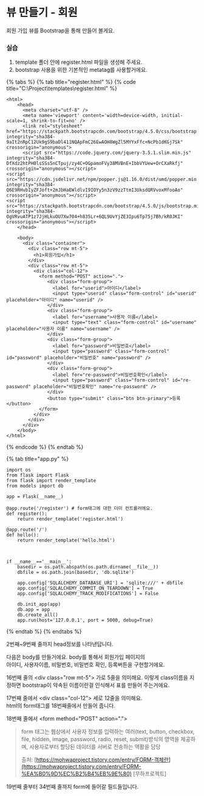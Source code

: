 # 뷰 만들기 - 회원

 회원 가입 뷰를 Bootstrap을 통해 만들어 볼게요. 

###  실습 

1. template 폴더 안에 register.html 파일을 생성해 주세요. 
2. bootstrap 사용을 위한 기본적인 metatag를 사용할거에요. 

{% tabs %}
{% tab title="register.html" %}
{% code title="C:\\Project\\templates\\register.html" %}
```text
<html>
    <head>
      <meta charset="utf-8" />
      <meta name='viewport' content='width=device-width, initial-scale=1, shrink-to-fit=no' />
      <link rel="stylesheet" href="https://stackpath.bootstrapcdn.com/bootstrap/4.5.0/css/bootstrap.min.css" integrity="sha384-9aIt2nRpC12Uk9gS9baDl411NQApFmC26EwAOH8WgZl5MYYxFfc+NcPb1dKGj7Sk" crossorigin="anonymous">
      <script src="https://code.jquery.com/jquery-3.5.1.slim.min.js" integrity="sha384-DfXdz2htPH0lsSSs5nCTpuj/zy4C+OGpamoFVy38MVBnE+IbbVYUew+OrCXaRkfj" crossorigin="anonymous"></script>
<script src="https://cdn.jsdelivr.net/npm/popper.js@1.16.0/dist/umd/popper.min.js" integrity="sha384-Q6E9RHvbIyZFJoft+2mJbHaEWldlvI9IOYy5n3zV9zzTtmI3UksdQRVvoxMfooAo" crossorigin="anonymous"></script>
<script src="https://stackpath.bootstrapcdn.com/bootstrap/4.5.0/js/bootstrap.min.js" integrity="sha384-OgVRvuATP1z7JjHLkuOU7Xw704+h835Lr+6QL9UvYjZE3Ipu6Tp75j7Bh/kR0JKI" crossorigin="anonymous"></script>
    </head>

    <body>
      <div class="container">
        <div class="row mt-5">
          <h1>회원가입</h1>
        </div>
        <div class="row mt-5">
          <div class="col-12">
            <form method="POST" action=".">
               <div class="form-group">
                 <label for="userid">아이디</label>
                 <input type="userid" class="form-control" id="userid" placeholder="아이디" name="userid" />
               </div>
               <div class="form-group">
                 <label for="username">사용자 이름</label>
                 <input type="text" class="form-control" id="username" placeholder="사용자 이름" name="username" />
               </div>
               <div class="form-group">
                 <label for="password">비밀번호</label>
                 <input type="password" class="form-control" id="password" placeholder="비밀번호" name="password" />
               </div>
               <div class="form-group">
                 <label for="re-password">비밀번호확인</label>
                 <input type="password" class="form-control" id="re-password" placeholder="비밀번호확인" name="re-password" />
               </div>
               <button type="submit" class="btn btn-primary">등록</button>
            </form>
          </div>
        </div>
      </div>
    </body>
</html>
```
{% endcode %}
{% endtab %}

{% tab title="app.py" %}
```
import os
from flask import Flask
from flask import render_template
from models import db

app = Flask(__name__)

@app.route('/register') # form태그에 대한 더미 컨트롤러에요.
def register():
    return render_template('register.html')

@app.route('/')
def hello():
    return render_template('hello.html')


    
if __name__=='__main__':
    basedir = os.path.abspath(os.path.dirname(__file__))
    dbfile = os.path.join(basedir, 'db.sqlite')
    
    app.config['SQLALCHEMY_DATABASE_URI'] = 'sqlite:///' + dbfile
    app.config['SQLALCHEMY_COMMIT_ON_TEARDOWN'] = True
    app.config['SQLALCHEMY_TRACK_MODIFICATIONS'] = False
    
    db.init_app(app)
    db.app = app
    db.create_all()
    app.run(host='127.0.0.1', port = 5000, debug=True)
```
{% endtab %}
{% endtabs %}



2번째~9번째 줄까지 head정보를 나타낸답니다.   
  
다음은 body를 만들거에요. body를 통해서 회원가입 페이지의   
아이디, 사용자이름, 비밀번호, 비밀번호 확인, 등록버튼을 구현할거에요.   

16번째 줄의 &lt;div class="row mt-5"&gt; 가로 5줄을 의미해요. 이렇게 class이름을 지정하면 bootstrap이 약속된 이름이란걸 인식해서 표를 만들어 주는거에요. 

 17번째 줄에서 &lt;div class="col-12"&gt; 세로 12줄을 의미해요.  
html의 form태그를 18번째줄에서 만들어 줍니다.   
  
18번째 줄에서 &lt;form method="POST" action="."&gt;

> form 태그는  웹상에서 사용자 정보를 입력하는 여러\(text, button, checkbox, file, hidden, image, password, radio, reset, submit\)방식의 영역을 제공하며, 사용자로부터 할당된 데이터를 서버로 전송하는 역활을 담당  
>   
> 출처: [https://mohwaproject.tistory.com/entry/FORM-객체란](https://mohwaproject.tistory.com/entry/FORM-%EA%B0%9D%EC%B2%B4%EB%9E%80) \[무하프로젝트\]

19번째 줄부터 34번째 줄까지 form에 들어갈 필드들입니다. 





